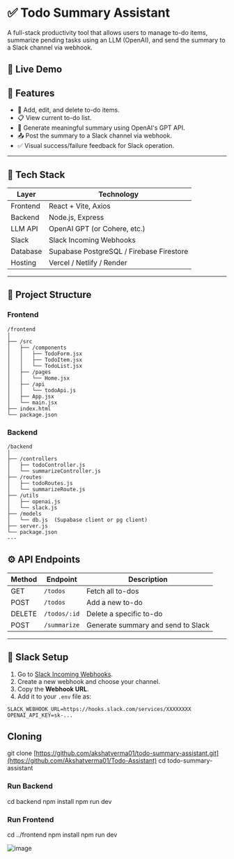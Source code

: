 # ✅ Todo Summary Assistant

A full-stack productivity tool that allows users to manage to-do items, summarize pending tasks using an LLM (OpenAI), and send the summary to a Slack channel via webhook.

## 🚀 Live Demo


## 🧩 Features

- 📝 Add, edit, and delete to-do items.
- 📋 View current to-do list.
- 🤖 Generate meaningful summary using OpenAI's GPT API.
- 📤 Post the summary to a Slack channel via webhook.
- ✅ Visual success/failure feedback for Slack operation.

---

## 🧰 Tech Stack

| Layer       | Technology                 |
|------------|-----------------------------|
| Frontend    | React + Vite, Axios        |
| Backend     | Node.js, Express           |
| LLM API     | OpenAI GPT (or Cohere, etc.) |
| Slack       | Slack Incoming Webhooks    |
| Database    | Supabase PostgreSQL / Firebase Firestore |
| Hosting     | Vercel / Netlify / Render  |

---

## 📁 Project Structure

### Frontend
````
/frontend
│
├── /src
│   ├── /components
│   │   ├── TodoForm.jsx
│   │   ├── TodoItem.jsx
│   │   └── TodoList.jsx
│   ├── /pages
│   │   └── Home.jsx
│   ├── /api
│   │   └── todoApi.js
│   ├── App.jsx
│   └── main.jsx
├── index.html
└── package.json
````

### Backend

````
/backend
│
├── /controllers
│   ├── todoController.js
│   └── summarizeController.js
├── /routes
│   ├── todoRoutes.js
│   └── summarizeRoute.js
├── /utils
│   ├── openai.js
│   └── slack.js
├── /models
│   └── db.js  (Supabase client or pg client)
├── server.js
└── package.json
---
````

## ⚙️ API Endpoints

| Method | Endpoint         | Description                        |
|--------|------------------|------------------------------------|
| GET    | `/todos`         | Fetch all to-dos                   |
| POST   | `/todos`         | Add a new to-do                    |
| DELETE | `/todos/:id`     | Delete a specific to-do            |
| POST   | `/summarize`     | Generate summary and send to Slack |

---

## 🔐 Slack Setup

1. Go to [Slack Incoming Webhooks](https://api.slack.com/messaging/webhooks).
2. Create a new webhook and choose your channel.
3. Copy the **Webhook URL**.
4. Add it to your `.env` file as:

```env
SLACK_WEBHOOK_URL=https://hooks.slack.com/services/XXXXXXXX
OPENAI_API_KEY=sk-...
```

## Cloning
git clone [https://github.com/akshatverma01/todo-summary-assistant.git](https://github.com/Akshatverma01/Todo-Assistant)
cd todo-summary-assistant

### Run Backend 

cd backend
npm install
npm run dev

### Run Frontend 
cd ../frontend
npm install
npm run dev

![image](https://github.com/user-attachments/assets/a53dd8f5-8706-4c5e-80a8-b3f7cc87097d)

